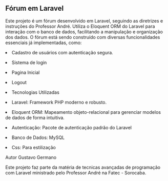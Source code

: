 ## Fórum em Laravel

Este projeto é um fórum desenvolvido em Laravel, seguindo as diretrizes e instruções do Professor André. Utiliza o Eloquent ORM do Laravel para interação com o banco de dados, facilitando a manipulação e organização dos dados. O fórum está sendo construído com diversas funcionalidades essenciais já implementadas, como:

<p><li>Cadastro de usuários com autenticação segura.</li> </p>
<p><li>Sistema de login</p></li>
<p><li>Pagina Inicial</p></li>
<p><li>Logout</p></li>
<p><li>Tecnologias Utilizadas</p></li>
<p><li>Laravel: Framework PHP moderno e robusto.</p></li>
<p><li>Eloquent ORM: Mapeamento objeto-relacional para gerenciar modelos de dados de forma intuitiva.</p></li>
<p><li>Autenticação: Pacote de autenticação padrão do Laravel</p></li>
<p><li>Banco de Dados: MySQL</p></li>
<p><li>Css: Para estilização</p></li>



Autor
Gustavo Germano

Este projeto faz parte da matéria de tecnicas avançadas de programação com Laravel ministrado pelo Professor André na Fatec - Sorocaba.
